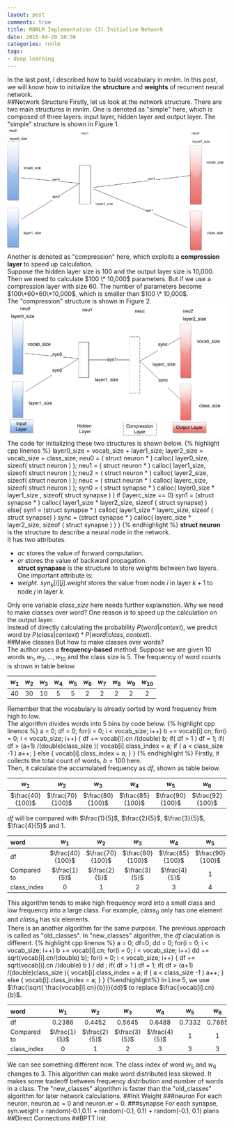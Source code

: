 ```yaml
---
layout: post
comments: true
title: RNNLM Implementation (3) Initialize Network
date: 2015-04-20 10:30
categories: rnnlm
tags: 
- deep learning
---
```

In the last post, I described how to build vocabulary in rnnlm. 
In this post, we will know how to initialize the **structure** and **weights** of recurrent neural network.  
##Network Structure
Firstly, let us look at the network structure. 
There are two main structures in rnnlm. 
One is denoted as "simple" here, which is composed of three layers: input layer, hidden layer and output layer. 
The "simple" structure is shown in Figure 1. 
![Figure 1](/images/initNet/network_structure_simple.png "Simple Network Structure")
Another is denoted as "compression" here, which exploits a **compression layer** to speed up calculation.  
Suppose the hidden layer size is 100 and the output layer size is 10,000. 
Then we need to calculate $100 \* 10,000$ parameters. 
But if we use a compression layer with size 60. 
The number of parameters become $100\*60+60\*10,000$, which is smaller than $100 \* 10,000$.   
The "compression" structure is shown in Figure 2. 
![Figure 2](/images/initNet/network_structure_compression.png "Network Structure with Compression Layer")  
The code for initializing these two structures is shown below. 
{% highlight cpp linenos %}
layer0_size = vocab_size + layer1_size; 
layer2_size = vocab_size + class_size;
neu0 = ( struct neuron * ) calloc( layer0_size, sizeof( struct neuron ) );
neu1 = ( struct neuron * ) calloc( layer1_size, sizeof( struct neuron ) );
neu2 = ( struct neuron * ) calloc( layer2_size, sizeof( struct neuron ) ); 
neuc = ( struct neuron * ) calloc( layerc_size, sizeof( struct neuron ) );
syn0 = ( struct synapse * ) calloc( layer0_size * layer1_size , sizeof( struct synapse ) )
if (layerc_size == 0)
	syn1 = (struct synapse * ) calloc( layer1_size * layer2_size, sizeof ( struct synapse) )	
else{
	syn1 = (struct synapse * ) calloc( layer1_size * layerc_size, sizeof ( struct synapse) )
	sync = (struct synapse * ) calloc( layerc_size * layer2_size, sizeof ( struct synapse ) )
}
{% endhighlight %}
**struct neuron** is the structure to describe a neural node in the network.  
It has two attributes.  
- *ac* stores the value of forward computation.  
- *er* stores the value of backward propagation.  
**struct synapase** is the structure to store weights between two layers. 
One important attribute is:  
- *weight*. $syn_k[i][j].weight$ stores the value from node $i$ in layer $k+1$ to node $j$ in layer $k$.   

Only one variable *class_size* here needs further explaination. 
Why we need to make classes over word? 
One reason is to speed up the calculation on the output layer.   
Instead of directly calculating the probability $P( word | context )$, we predict word by $P(class | context ) * P ( word | class, context )$.  
##Make classes
But how to make classes over words?  
The author uses a **frequency-based** method. 
Suppose we are given $10$ words $w_1, w_2, \dots, w_{10}$ and the class size is $5$. 
The frequency of word counts is shown in table below.   

| $w_1$ | $w_2$ | $w_3$ | $w_4$ | $w_5$ | $w_6$ | $w_7$ | $w_8$ | $w_9$ | $w_{10}$ |  
| :-------------: | :-------------: | :-------------: | :-------------: | :-------------: | :-------------: | :-------------: | :-------------: | :-------------: | :-------------: |   
| 40  | 30  | 10  |  5  | 5   |  2  | 2   | 2   | 2   | 2    |   

Remember that the vocabulary is already sorted by word frequency from high to low.   
The algorithm divides words into $5$ bins by code below. 
{% highlight cpp linenos %}
a = 0; df = 0;
for(i = 0; i < vocab_size; i++) b += vocab[i].cn;
for(i = 0; i < vocab_size; i++) {
    df += vocab[i].cn /(double) b;
    if( df > 1 ) df = 1;
    if( df > (a+1) /(double)class_size ){
        vocab[i].class_index = a; 
        if ( a < class_size -1  ) a++;
    } else {
        vocab[i].class_index = a;
    }
}
{% endhighlight %}
Firstly, it collects the total count of words, $b = 100$ here.   
Then, it calculate the accumulated frequency as $df$, shown as table below.  

| $w_1$  | $w_2$ | $w_3$ | $w_4$ | $w_5$ | $w_6$ | $w_7$ | $w_8$ | $w_9$ | $w_{10}$ |
| :-------------: | :-------------: | :-------------: | :-------------: | :-------------: | :-------------: | :-------------: | :-------------: | :-------------: | :-------------: | 
| $\frac{40}{100}$  | $\frac{70}{100}$ | $\frac{80}{100}$| $\frac{85}{100}$ | $\frac{90}{100}$|  $\frac{92}{100}$| $\frac{94}{100}$| $\frac{96}{100}$| $\frac{98}{100}$| $1$  |   

$df$ will be compared with $\frac{1}{5}$, $\frac{2}{5}$, $\frac{3}{5}$, $\frac{4}{5}$ and $1$.  

| word | $w_1$  | $w_2$ | $w_3$ | $w_4$ | $w_5$ | $w_6$ | $w_7$ | $w_8$ | $w_9$ | $w_{10}$ |
|:--------------| :-------------: | :-------------: | :-------------: | :-------------: | :-------------: | :-------------: | :-------------: | :-------------: | :-------------: | :-------------: | 
| df | $\frac{40}{100}$  | $\frac{70}{100}$ | $\frac{80}{100}$| $\frac{85}{100}$ | $\frac{90}{100}$|  $\frac{92}{100}$| $\frac{94}{100}$| $\frac{96}{100}$| $\frac{98}{100}$| $1$  |   
|Compared to| $\frac{1}{5}$ | $\frac{2}{5}$ |$\frac{3}{5}$ |$\frac{4}{5}$ |$1$ |$1$ |$1$ |$1$ |$1$ |$1$ |
|class_index| 0 | 1 | 2 | 3| 4| 4| 4| 4| 4| 4| 

This algorithm tends to make high frequency word into a small class and low frequency into a large class. For example, $class_0$ only has one element and $class_4$ has six elements.   
There is an another algorithm for the same purpose. The previous approach is called as "old_classes". In "new_classes" algorithm, the $df$ claculation is different. 
{% highlight cpp linenos %}
a = 0; df=0; dd = 0;
for(i = 0; i < vocab_size; i++) b += vocab[i].cn;
for(i = 0; i < vocab_size; i++) dd += sqrt(vocab[i].cn/(double) b);
for(i = 0; i < vocab_size; i++) {
    df += sqrt(vocab[i].cn /(double) b ) / dd ;
    if( df > 1 ) df = 1;
    if( df > (a+1) /(double)class_size ){
        vocab[i].class_index = a; 
        if ( a < class_size -1  ) a++;
    } else {
        vocab[i].class_index = a;
    }
}
{%endhighlight%}
In Line 5, we use $\frac{\sqrt{ \frac{vocab[i].cn}{b}}}{dd}$ to replace $\frac{vocab[i].cn}{b}$.   

| word | $w_1$  | $w_2$ | $w_3$ | $w_4$ | $w_5$ | $w_6$ | $w_7$ | $w_8$ | $w_9$ | $w_{10}$ |
|:--------------| :-------------: | :-------------: | :-------------: | :-------------: | :-------------: | :-------------: | :-------------: | :-------------: | :-------------: | :-------------: | 
| df | 0.2386 | 0.4452 | 0.5645 | 0.6488 | 0.7332 | 0.7865 | 0.8399 | 0.8932 | 0.9466 | 1.0 |
|Compared to| $\frac{1}{5}$ | $\frac{2}{5}$ |$\frac{3}{5}$ |$\frac{4}{5}$ |$1$ |$1$ |$1$ |$1$ |$1$ |$1$ |
|class_index| 0 | 1 | 2 | 3| 3 | 3 | 4| 4| 4| 4| 

We can see something different now. 
The class index of word $w_5$ and $w_6$ changes to 3. 
This algorithm can make word distributed less skewed. 
It makes some tradeoff between frequency distribution and number of words in a class. 
The "new_classes" algorithm is faster than the "old_classes" algorithm for later network calculations. 
##Init Weight
###neuron 
For each neuron, neuron.ac = 0 and neuron.er = 0. 
###synapse
For each synapse, syn.weight = random(-0.1,0.1) + random(-0.1, 0.1) + random(-0.1, 0.1)
plans
##Direct Connections
##BPTT Init
